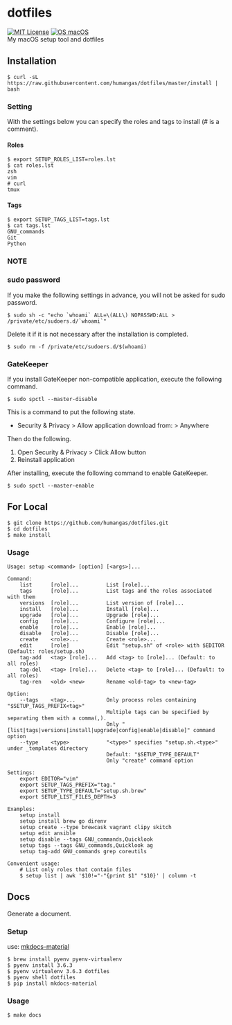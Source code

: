 # dotfiles
[![MIT License](http://img.shields.io/badge/license-MIT-blue.svg?style=flat)](LICENSE)
[![OS macOS](https://img.shields.io/badge/OS-macOS-blue.svg)](OS)  
My macOS setup tool and dotfiles


## Installation
```
$ curl -sL https://raw.githubusercontent.com/humangas/dotfiles/master/install | bash
```

### Setting
With the settings below you can specify the roles and tags to install (# is a comment).

#### Roles
```
$ export SETUP_ROLES_LIST=roles.lst
$ cat roles.lst
zsh
vim
# curl
tmux
```

#### Tags
```
$ export SETUP_TAGS_LIST=tags.lst
$ cat tags.lst
GNU_commands
Git
Python
```

### NOTE
### sudo password
If you make the following settings in advance, you will not be asked for sudo password.
```
$ sudo sh -c "echo `whoami` ALL=\(ALL\) NOPASSWD:ALL > /private/etc/sudoers.d/`whoami`"
```

Delete it if it is not necessary after the installation is completed.
```
$ sudo rm -f /private/etc/sudoers.d/$(whoami)
```

### GateKeeper
If you install GateKeeper non-compatible application, execute the following command.
```
$ sudo spctl --master-disable
```

This is a command to put the following state.
- Security & Privacy > Allow application download from: > Anywhere

Then do the following.
1. Open Security & Privacy > Click Allow button
2. Reinstall application

After installing, execute the following command to enable GateKeeper.
```
$ sudo spctl --master-enable
```


## For Local
```
$ git clone https://github.com/humangas/dotfiles.git
$ cd dotfiles
$ make install
```


### Usage
```
Usage: setup <command> [option] [<args>]...

Command:
    list      [role]...         List [role]... 
    tags      [role]...         List tags and the roles associated with them
    versions  [role]...         List version of [role]...
    install   [role]...         Install [role]...
    upgrade   [role]...         Upgrade [role]...
    config    [role]...         Configure [role]...
    enable    [role]...         Enable [role]...
    disable   [role]...         Disable [role]...
    create    <role>...         Create <role>...
    edit      [role]            Edit "setup.sh" of <role> with $EDITOR (Default: roles/setup.sh)
    tag-add   <tag> [role]...   Add <tag> to [role]... (Default: to all roles)
    tag-del   <tag> [role]...   Delete <tag> to [role]... (Default: to all roles)
    tag-ren   <old> <new>       Rename <old-tag> to <new-tag>

Option:
    --tags    <tag>...          Only process roles containing "$SETUP_TAGS_PREFIX<tag>"
                                Multiple tags can be specified by separating them with a comma(,).
                                Only "[list|tags|versions|install|upgrade|config|enable|disable]" command option
    --type    <type>            "<type>" specifies "setup.sh.<type>" under _templates directory
                                Default: "$SETUP_TYPE_DEFAULT"
                                Only "create" command option

Settings:
    export EDITOR="vim"
    export SETUP_TAGS_PREFIX="tag."
    export SETUP_TYPE_DEFAULT="setup.sh.brew"
    export SETUP_LIST_FILES_DEPTH=3

Examples:
    setup install
    setup install brew go direnv
    setup create --type brewcask vagrant clipy skitch
    setup edit ansible
    setup disable --tags GNU_commands,Quicklook
    setup tags --tags GNU_commands,Quicklook ag
    setup tag-add GNU_commands grep coreutils

Convenient usage:
    # List only roles that contain files
    $ setup list | awk '$10!="-"{print $1" "$10}' | column -t

```


## Docs
Generate a document.

### Setup
use: [mkdocs-material](https://github.com/squidfunk/mkdocs-material)

```
$ brew install pyenv pyenv-virtualenv
$ pyenv install 3.6.3
$ pyenv virtualenv 3.6.3 dotfiles
$ pyenv shell dotfiles
$ pip install mkdocs-material
```

### Usage
```
$ make docs
```
